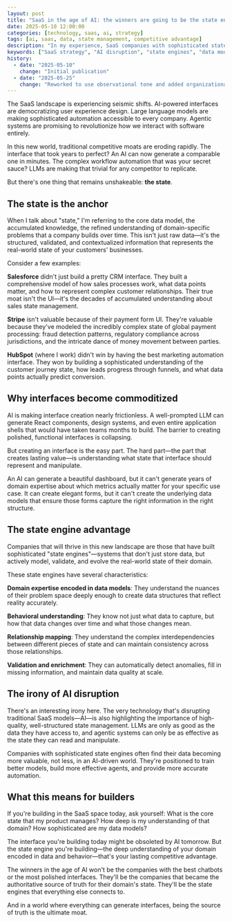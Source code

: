 ```yaml
---
layout: post
title: "SaaS in the age of AI: the winners are going to be the state engines"
date: 2025-05-10 12:00:00
categories: [technology, saas, ai, strategy]
tags: [ai, saas, data, state management, competitive advantage]
description: "In my experience, SaaS companies with sophisticated state engines will dominate the AI era while those focused on interfaces will find themselves commoditized."
keywords: ["SaaS strategy", "AI disruption", "state engines", "data modeling", "competitive advantage", "software architecture", "domain expertise", "tech leadership"]
history:
  - date: "2025-05-10"
    change: "Initial publication"
  - date: "2025-05-25"
    change: "Reworked to use observational tone and added organizational context"
---
```


The SaaS landscape is experiencing seismic shifts. AI-powered interfaces are democratizing user experience design. Large language models are making sophisticated automation accessible to every company. Agentic systems are promising to revolutionize how we interact with software entirely.

In this new world, traditional competitive moats are eroding rapidly. The interface that took years to perfect? An AI can now generate a comparable one in minutes. The complex workflow automation that was your secret sauce? LLMs are making that trivial for any competitor to replicate.

But there's one thing that remains unshakeable: **the state**.

## The state is the anchor

When I talk about "state," I'm referring to the core data model, the accumulated knowledge, the refined understanding of domain-specific problems that a company builds over time. This isn't just raw data—it's the structured, validated, and contextualized information that represents the real-world state of your customers' businesses.

Consider a few examples:

**Salesforce** didn't just build a pretty CRM interface. They built a comprehensive model of how sales processes work, what data points matter, and how to represent complex customer relationships. Their true moat isn't the UI—it's the decades of accumulated understanding about sales state management.

**Stripe** isn't valuable because of their payment form UI. They're valuable because they've modeled the incredibly complex state of global payment processing: fraud detection patterns, regulatory compliance across jurisdictions, and the intricate dance of money movement between parties.

**HubSpot** (where I work) didn't win by having the best marketing automation interface. They won by building a sophisticated understanding of the customer journey state, how leads progress through funnels, and what data points actually predict conversion.

## Why interfaces become commoditized

AI is making interface creation nearly frictionless. A well-prompted LLM can generate React components, design systems, and even entire application shells that would have taken teams months to build. The barrier to creating polished, functional interfaces is collapsing.

But creating an interface is the easy part. The hard part—the part that creates lasting value—is understanding what state that interface should represent and manipulate.

An AI can generate a beautiful dashboard, but it can't generate years of domain expertise about which metrics actually matter for your specific use case. It can create elegant forms, but it can't create the underlying data models that ensure those forms capture the right information in the right structure.

## The state engine advantage

Companies that will thrive in this new landscape are those that have built sophisticated "state engines"—systems that don't just store data, but actively model, validate, and evolve the real-world state of their domain.

These state engines have several characteristics:

**Domain expertise encoded in data models**: They understand the nuances of their problem space deeply enough to create data structures that reflect reality accurately.

**Behavioral understanding**: They know not just what data to capture, but how that data changes over time and what those changes mean.

**Relationship mapping**: They understand the complex interdependencies between different pieces of state and can maintain consistency across those relationships.

**Validation and enrichment**: They can automatically detect anomalies, fill in missing information, and maintain data quality at scale.


## The irony of AI disruption

There's an interesting irony here. The very technology that's disrupting traditional SaaS models—AI—is also highlighting the importance of high-quality, well-structured state management. LLMs are only as good as the data they have access to, and agentic systems can only be as effective as the state they can read and manipulate.

Companies with sophisticated state engines often find their data becoming more valuable, not less, in an AI-driven world. They're positioned to train better models, build more effective agents, and provide more accurate automation.

## What this means for builders

If you're building in the SaaS space today, ask yourself: What is the core state that my product manages? How deep is my understanding of that domain? How sophisticated are my data models?

The interface you're building today might be obsoleted by AI tomorrow. But the state engine you're building—the deep understanding of your domain encoded in data and behavior—that's your lasting competitive advantage.

The winners in the age of AI won't be the companies with the best chatbots or the most polished interfaces. They'll be the companies that became the authoritative source of truth for their domain's state. They'll be the state engines that everything else connects to.

And in a world where everything can generate interfaces, being the source of truth is the ultimate moat.